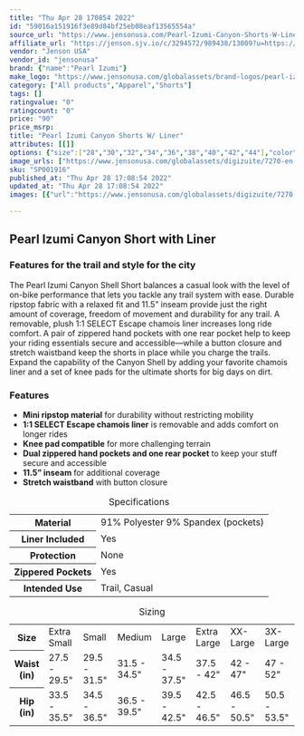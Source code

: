 ```yaml
---
title: "Thu Apr 28 170854 2022"
id: "59016a151916f3e89d84bf25eb08eaf13565554a"
source_url: "https://www.jensonusa.com/Pearl-Izumi-Canyon-Shorts-W-Liner"
affiliate_url: "https://jenson.sjv.io/c/3294572/989438/13009?u=https://www.jensonusa.com/Pearl-Izumi-Canyon-Shorts-W-Liner"
vendor: "Jenson USA"
vendor_id: "jensonusa"
brand: {"name":"Pearl Izumi"}
make_logo: "https://www.jensonusa.com/globalassets/brand-logos/pearl-izumi.jpg"
category: ["All products","Apparel","Shorts"]
tags: []
ratingvalue: "0"
ratingcount: "0"
price: "90"
price_msrp: 
title: "Pearl Izumi Canyon Shorts W/ Liner"
attributes: [[]]
options: {"size":["28","30","32","34","36","38","40","42","44"],"color":["Dark Olive","Black","Ocean Blue"],"availability":"Only 3 Left"}
image_urls: ["https://www.jensonusa.com/globalassets/digizuite/7270-en-sp001916-dark-olive.jpg","https://www.jensonusa.com/globalassets/digizuite/7269-en-sp001916_1-dark-olive.jpg","https://www.jensonusa.com/globalassets/digizuite/7280-en-sp001916_2-dark-olive.jpg","https://www.jensonusa.com/globalassets/digizuite/7268-en-sp001916_3-dark-olive.jpg"]
sku: "SP001916"
published_at: "Thu Apr 28 17:08:54 2022"
updated_at: "Thu Apr 28 17:08:54 2022"
images: [{"url":"https://www.jensonusa.com/globalassets/digizuite/7270-en-sp001916-dark-olive.jpg","path":"full/660cd52d1b68f7818689b84b49c31245ea2dfaf6.jpg","checksum":"e876c76476e0d87a9bae156b99ddedd3","status":"downloaded"},{"url":"https://www.jensonusa.com/globalassets/digizuite/7269-en-sp001916_1-dark-olive.jpg","path":"full/0c8cc6076540ecd1ce52a92c017002badc8b9ebe.jpg","checksum":"bd5fa70782309fe5cb0eeaaab761fe08","status":"downloaded"},{"url":"https://www.jensonusa.com/globalassets/digizuite/7280-en-sp001916_2-dark-olive.jpg","path":"full/d2230160c87df348f43b847214f7b70d29b8e36b.jpg","checksum":"cacc5f58faf827892b779eb9c29ed3f7","status":"downloaded"},{"url":"https://www.jensonusa.com/globalassets/digizuite/7268-en-sp001916_3-dark-olive.jpg","path":"full/365bef9ffc55fb2e20087a85b370be6776a4c080.jpg","checksum":"9c21eafcd6bdde94a2ddf2cb8154dde9","status":"downloaded"}]

---
```

<h2>Pearl Izumi Canyon Short with Liner</h2>

<h3>Features for the trail and style for the city</h3>

<p>The Pearl Izumi Canyon Shell Short balances a casual look with the level of
on-bike performance that lets you tackle any trail system with ease. Durable
ripstop fabric with a relaxed fit and 11.5” inseam provide just the right
amount of coverage, freedom of movement and durability for any trail. A
removable, plush 1:1 SELECT Escape chamois liner increases long ride comfort.
A pair of zippered hand pockets with one rear pocket help to keep your riding
essentials secure and accessible—while a button closure and stretch waistband
keep the shorts in place while you charge the trails. Expand the capability of
the Canyon Shell by adding your favorite chamois liner and a set of knee pads
for the ultimate shorts for big days on dirt.</p>

<h3>Features</h3>  
<ul>  
<li><b>Mini ripstop material</b> for durability without restricting
mobility</li>  
<li><b>1:1 SELECT Escape chamois liner</b> is removable and adds comfort on
longer rides</li>  
<li><b>Knee pad compatible</b> for more challenging terrain</li>  
<li><b>Dual zippered hand pockets and one rear pocket</b> to keep your stuff
secure and accessible</li>  
<li><b>11.5” inseam</b> for additional coverage</li>  
<li><b>Stretch waistband</b> with button closure</li>  
</ul>

<table class = "apparel"><caption>Specifications</caption>  
<tbody>  
<tr>  
<th>Material</th>  
<td>91% Polyester 9% Spandex (pockets)</td>  
</tr>  
<tr>  
<th>Liner Included</th>  
<td>Yes</td>  
</tr>  
<tr>  
<th>Protection</th>  
<td>None</td>  
</tr>  
<tr>  
<th>Zippered Pockets</th>  
<td>Yes</td>  
</tr>  
<tr>  
<th>Intended Use</th>  
<td>Trail, Casual</td>  
</tr>  
</tbody>  
</table>

<table class="apparel"><caption>Sizing</caption>  
<tbody>  
<tr>  
<th>Size</th>  
<td>Extra Small</td>  
<td>Small</td>  
<td>Medium</td>  
<td>Large</td>  
<td>Extra Large</td>  
<td>XX-Large</td>  
<td>3X-Large</td>  
</tr>  
<tr>  
<th>Waist (in)</th>  
<td>27.5 - 29.5"</td>  
<td>29.5 - 31.5"</td>  
<td>31.5 - 34.5"</td>  
<td>34.5 - 37.5"</td>  
<td>37.5 - 42"</td>  
<td>42 - 47"</td>  
<td>47 - 52"</td>  
</tr>  
<tr>  
<th>Hip (in)</th>  
<td>33.5 - 35.5"</td>  
<td>34.5 - 36.5"</td>  
<td>36.5 - 39.5"</td>  
<td>39.5 - 42.5"</td>  
<td>42.5 - 46.5"</td>  
<td>46.5 - 50.5"</td>  
<td>50.5 - 53.5"</td>  
</tr>  
</tbody>  
</table>


